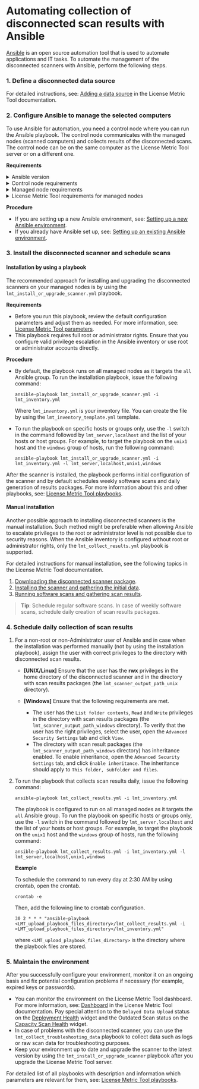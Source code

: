 # Automating collection of disconnected scan results with Ansible 
[Ansible](https://docs.ansible.com/ansible/latest/index.html#about-ansible) is an open source automation tool that is used to automate applications and IT tasks. To automate the management of the disconnected scanners with Ansible, perform the following steps.

### 1. Define a disconnected data source

For detailed instructions, see: [Adding a data source](https://www.ibm.com/support/knowledgecenter/SS8JFY_9.2.0/com.ibm.lmt.doc/Inventory/planinconf/t_disc_datasource.html) in the License Metric Tool documentation.   

### 2. Configure Ansible to manage the selected computers

To use Ansible for automation, you need a control node where you can run the Ansible playbook. The control node communicates with the managed nodes (scanned computers) and collects results of the disconnected scans. The control node can be on the same computer as the License Metric Tool server or on a different one. 

**Requirements**

<details>
<summary>Ansible version</summary>

The solution is tested on Ansible 2.10.2. However, it is recommended to use the latest version of Ansible that is available.

</details>

<details>
<summary>Control node requirements</summary>

  - Python 2.7, or Python 3.5 or a higher 3.x version. 
  - [`pywinrm`](https://docs.ansible.com/ansible/latest/user_guide/windows_winrm.html#what-is-winrm) package installed to communicate with Windows servers over WinRM.
  - For a full list of control nodes requirements and the most up-to-date information, see: [Control node requirements](https://docs.ansible.com/ansible/latest/installation_guide/intro_installation.html#control-node-requirements) in the Ansible documentation.
	>**Note:** Control node is not officially supported on Windows.
</details>

<details>
<summary>Managed node requirements</summary>

  **\[UNIX/Linux\]** 
  - A way to communicate which usually is SSH. By default, this uses SFTP. If that is not available, you can switch to SCP in the `ansible.cfg`. 
  - Python 2.6 or a higher 2.x version, or Python 3.5 or a higher 3.x version.
  - The `lmt_install_or_upgrade_scanner` and `lmt_collect_troubleshooting_data` playbooks requires the `gzip` and `tar` commands to be present in the <code>$PATH</code> of the configured Ansible user.
  - For a full list of managed nodes requirements and the most up-to-date information, see: [Managed node requirements](https://docs.ansible.com/ansible/latest/installation_guide/intro_installation.html#managed-node-requirements) in the Ansible documentation.

    >**Note:** If you have SELinux enabled on the License Metric Tool server (the `lmt_server` host) and the server is on a managed node, install `libselinux-python` to be able to copy the disconnected scan results. For more information, see: [Managed node requirements](https://docs.ansible.com/ansible/latest/installation_guide/intro_installation.html#managed-node-requirements) in the Ansible documentation.
    
  **\[Windows\]** 
  - Ansible can generally manage Windows versions that are under current and extended support from Microsoft. Ansible can manage desktop operating systems including Windows 7, 8.1, and 10, and server operating systems including Windows Server 2008, 2008 R2, 2012, 2012 R2, 2016, and 2019.
  - PowerShell 3.0 or higher and at least .NET 4.0 must be installed on the Windows host.
  - A WinRM listener must be created and activated.
  - The user must be a member of the local Administrators group or must be explicitly granted access.
  - For a full list of managed nodes requirements and the most up-to-date information, see: [Managed node requirements on Windows](https://docs.ansible.com/ansible/latest/user_guide/windows_setup.html#windows-setup) in the Ansible documentation.
</details>

<details>
<summary>License Metric Tool requirements for managed nodes</summary>

  - For the list of disconnected scanner requirements, see: [Supported operating systems for ILMT 9.2.21 disconnected scanners](https://www.ibm.com/software/reports/compatibility/clarity-reports/report/html/osForProduct?deliverableId=5CBD9B00A02711EA88F5BE8EBF8F323B&osPlatforms=AIX|HP|IBM%20i|Linux|Solaris|Windows&duComponentIds=A002).
</details>

**Procedure**

- If you are setting up a new Ansible environment, see: [Setting up a new Ansible environment](doc_automating_with_ansible_new.md).
- If you already have Ansible set up, see: [Setting up an existing Ansible environment](doc_automating_with_ansible_existing.md).

### 3. Install the disconnected scanner and schedule scans

#### **Installation by using a playbook**

The recommended approach for installing and upgrading the disconnected scanners on your managed nodes is by using the `lmt_install_or_upgrade_scanner.yml` playbook.

**Requirements**

- Before you run this playbook, review the default configuration parameters and adjust them as needed. For more information, see: [License Metric Tool parameters](doc_lmt_parameters.md). 
- This playbook requires full root or administrator rights. Ensure that you configure valid privilege escalation in the Ansible inventory or use root or administrator accounts directly.

**Procedure**
- By default, the playbook runs on all managed nodes as it targets the `all` Ansible group. To run the installation playbook, issue the following command:

  `ansible-playbook lmt_install_or_upgrade_scanner.yml -i lmt_inventory.yml`

  Where `lmt_inventory.yml` is your inventory file. You can create the file by using the `lmt_inventory_template.yml` template.

   
  
- To run the playbook on specific hosts or groups only, use the `-l` switch in the command followed by `lmt_server,localhost` and the list of your hosts or host groups. For example, to target the playbook on the `unix1` host and the `windows` group of hosts, run the following command:

  `ansible-playbook lmt_install_or_upgrade_scanner.yml -i lmt_inventory.yml -l lmt_server,localhost,unix1,windows` 

After the scanner is installed, the playbook performs initial configuration of the scanner and by default schedules weekly software scans and daily generation of results packages.
For more information about this and other playbooks, see: [License Metric Tool playbooks](doc_playbooks_list.md).

#### **Manual installation**

Another possible approach to installing disconnected scanners is the manual installation. Such method might be preferable when allowing Ansible to escalate privileges to the root or administrator level is not possible due to security reasons.
When the Ansible inventory is configured without root or administrator rights, only the `lmt_collect_results.yml` playbook is supported.

For detailed instructions for manual installation, see the following topics in the License Metric Tool documentation.
1. [Downloading the disconnected scanner package](https://www.ibm.com/support/knowledgecenter/SS8JFY_9.2.0/com.ibm.lmt.doc/Inventory/planinconf/t_disc_downloading.html).
2. [Installing the scanner and gathering the initial data](https://www.ibm.com/support/knowledgecenter/SS8JFY_9.2.0/com.ibm.lmt.doc/Inventory/planinconf/t_disc_setup_all.html).
3. [Running software scans and gathering scan results](https://www.ibm.com/support/knowledgecenter/SS8JFY_9.2.0/com.ibm.lmt.doc/Inventory/planinconf/t_disc_scans_software.html).
> **Tip**: Schedule regular software scans. In case of weekly software scans, schedule daily creation of scan results packages.

### 4. Schedule daily collection of scan results

1. For a non-root or non-Administrator user of Ansible and in case when the installation was performed manually (not by using the installation playbook), assign the user with correct privileges to the directory with disconnected scan results.
   - **\[UNIX/Linux\]** Ensure that the user has the **rwx** privileges in the home directory of the disconnected scanner and in the directory with scan results packages (the `lmt_scanner_output_path_unix` directory).
   
   - **\[Windows\]** Ensure that the following requirements are met.
     - The user has the `List folder contents`, `Read` and `Write` privileges in the directory with scan results packages (the `lmt_scanner_output_path_windows` directory). To verify that the user has the right privileges, select the user, open the `Advanced Security Settings` tab and click `View`. 
     - The directory with scan result packages (the `lmt_scanner_output_path_windows` directory) has inheritance enabled. To enable inheritance, open the `Advanced Security Settings` tab, and click `Enable inheritance`. The inheritance should apply to `This folder, subfolder and files`. 

2. To run the playbook that collects scan results daily, issue the following command:

   `ansible-playbook lmt_collect_results.yml -i lmt_inventory.yml`

    The playbook is configured to run on all managed nodes as it targets the `all` Ansible group. To run the playbook on specific hosts or groups only, use the `-l` switch in the command followed by `lmt_server,localhost` and the list of your hosts or host groups. For example, to target the playbook on the `unix1` host and the `windows` group of hosts, run the following command:

   `ansible-playbook lmt_collect_results.yml -i lmt_inventory.yml -l lmt_server,localhost,unix1,windows` 
   
   **Example** 
   
   To schedule the command to run every day at 2:30 AM by using crontab, open the crontab.
   
   `crontab -e` 
   
   Then, add the following line to crontab configuration.
   
   `30 2 * * * "ansible-playbook <LMT_upload_playbook_files_directory>/lmt_collect_results.yml -i <LMT_upload_playbook_files_directory>/lmt_inventory.yml"`
   
   where `<LMT_upload_playbook_files_directory>` is the directory where the playbook files are stored.


### 5. Maintain the environment 

After you successfully configure your environment, monitor it on an ongoing basis and fix potential configuration problems if necessary (for example, expired keys or passwords). 
- You can monitor the environment on the License Metric Tool dashboard. For more information, see: [Dashboard](https://www.ibm.com/support/knowledgecenter/SS8JFY_9.2.0/com.ibm.lmt.doc/Inventory/overview/c_dashboard.html) in the License Metric Tool documentation. Pay special attention to the `Delayed Data Upload` status on the [Deployment Health](https://www.ibm.com/support/knowledgecenter/SS8JFY_9.2.0/com.ibm.lmt.doc/Inventory/probdet/r_probs_agents.html) widget and the Outdated Scan status on the [Capacity Scan Health](https://www.ibm.com/support/knowledgecenter/SS8JFY_9.2.0/com.ibm.lmt.doc/Inventory/admin/c_agent_statuses.html) widget.
- In case of problems with the disconnected scanner, you can use the <code>lmt_collect_troubleshooting_data</code> playbook to collect 
data such as logs or raw scan data for troubleshooting purposes. 
- Keep your environment up to date and upgrade the scanner to the latest version by using the `lmt_install_or_upgrade_scanner` playbook after you upgrade the License Metric Tool server. 

For detailed list of all playbooks with description and information which parameters are relevant for them, see: [License Metric Tool playbooks](doc_playbooks_list.md).<br>
   
